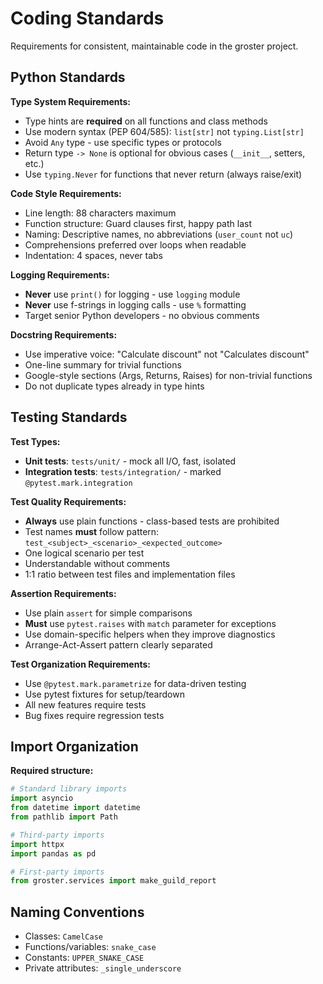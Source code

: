 # Coding Standards

Requirements for consistent, maintainable code in the groster project.

## Python Standards

**Type System Requirements:**
- Type hints are **required** on all functions and class methods
- Use modern syntax (PEP 604/585): `list[str]` not `typing.List[str]`
- Avoid `Any` type - use specific types or protocols
- Return type `-> None` is optional for obvious cases (`__init__`, setters, etc.)
- Use `typing.Never` for functions that never return (always raise/exit)

**Code Style Requirements:**
- Line length: 88 characters maximum
- Function structure: Guard clauses first, happy path last
- Naming: Descriptive names, no abbreviations (`user_count` not `uc`)
- Comprehensions preferred over loops when readable
- Indentation: 4 spaces, never tabs

**Logging Requirements:**
- **Never** use `print()` for logging - use `logging` module
- **Never** use f-strings in logging calls - use `%` formatting
- Target senior Python developers - no obvious comments

**Docstring Requirements:**
- Use imperative voice: "Calculate discount" not "Calculates discount"
- One-line summary for trivial functions
- Google-style sections (Args, Returns, Raises) for non-trivial functions
- Do not duplicate types already in type hints

## Testing Standards

**Test Types:**
- **Unit tests**: `tests/unit/` - mock all I/O, fast, isolated
- **Integration tests**: `tests/integration/` - marked `@pytest.mark.integration`

**Test Quality Requirements:**
- **Always** use plain functions - class-based tests are prohibited
- Test names **must** follow pattern: `test_<subject>_<scenario>_<expected_outcome>`
- One logical scenario per test
- Understandable without comments
- 1:1 ratio between test files and implementation files

**Assertion Requirements:**
- Use plain `assert` for simple comparisons
- **Must** use `pytest.raises` with `match` parameter for exceptions
- Use domain-specific helpers when they improve diagnostics
- Arrange-Act-Assert pattern clearly separated

**Test Organization Requirements:**
- Use `@pytest.mark.parametrize` for data-driven testing
- Use pytest fixtures for setup/teardown
- All new features require tests
- Bug fixes require regression tests

## Import Organization

**Required structure:**
```python
# Standard library imports
import asyncio
from datetime import datetime
from pathlib import Path

# Third-party imports
import httpx
import pandas as pd

# First-party imports
from groster.services import make_guild_report
```

## Naming Conventions

- Classes: `CamelCase`
- Functions/variables: `snake_case`
- Constants: `UPPER_SNAKE_CASE`
- Private attributes: `_single_underscore`
